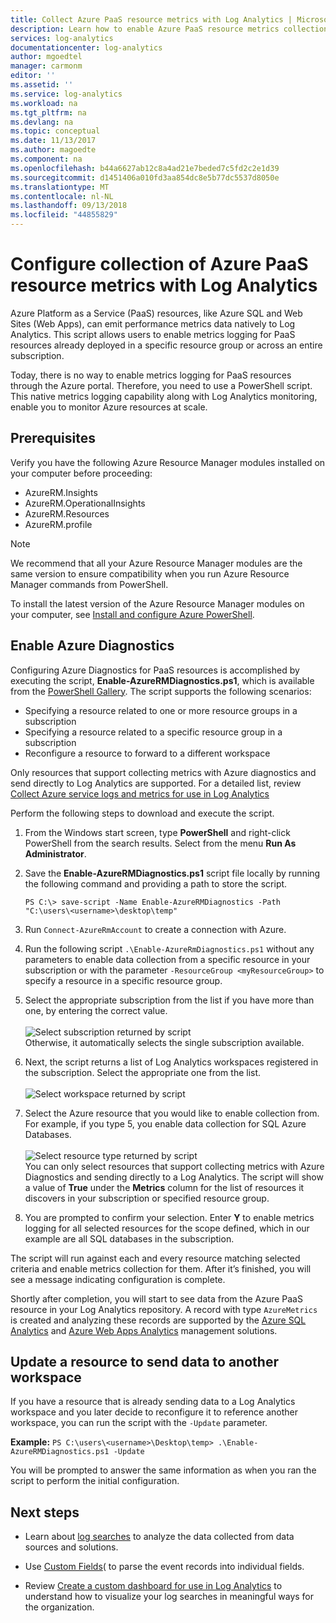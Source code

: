 ```yaml
---
title: Collect Azure PaaS resource metrics with Log Analytics | Microsoft Docs
description: Learn how to enable Azure PaaS resource metrics collection using PowerShell for retention and analysis in Log Analytics.
services: log-analytics
documentationcenter: log-analytics
author: mgoedtel
manager: carmonm
editor: ''
ms.assetid: ''
ms.service: log-analytics
ms.workload: na
ms.tgt_pltfrm: na
ms.devlang: na
ms.topic: conceptual
ms.date: 11/13/2017
ms.author: magoedte
ms.component: na
ms.openlocfilehash: b44a6627ab12c8a4ad21e7beded7c5fd2c2e1d39
ms.sourcegitcommit: d1451406a010fd3aa854dc8e5b77dc5537d8050e
ms.translationtype: MT
ms.contentlocale: nl-NL
ms.lasthandoff: 09/13/2018
ms.locfileid: "44855829"
---
```

# <a name="configure-collection-of-azure-paas-resource-metrics-with-log-analytics"></a>Configure collection of Azure PaaS resource metrics with Log Analytics

Azure Platform as a Service (PaaS) resources, like Azure SQL and Web Sites (Web Apps), can emit performance metrics data natively to Log Analytics. This script allows users to enable metrics logging for PaaS resources already deployed in a specific resource group or across an entire subscription. 

Today, there is no way to enable metrics logging for PaaS resources through the Azure portal. Therefore, you need to use a PowerShell script. This native metrics logging capability along with Log Analytics monitoring, enable you to monitor Azure resources at scale. 

## <a name="prerequisites"></a>Prerequisites
Verify you have the following Azure Resource Manager modules installed on your computer before proceeding:

- AzureRM.Insights
- AzureRM.OperationalInsights
- AzureRM.Resources
- AzureRM.profile

>[!NOTE]
>We recommend that all your Azure Resource Manager modules are the same version to ensure compatibility when you run Azure Resource Manager commands from PowerShell.
>
To install the latest version of the Azure Resource Manager modules on your computer, see [Install and configure Azure PowerShell](https://docs.microsoft.com/powershell/azure/install-azurerm-ps?view=azurermps-4.4.1#update-azps).  

## <a name="enable-azure-diagnostics"></a>Enable Azure Diagnostics  
Configuring Azure Diagnostics for PaaS resources is accomplished by executing the script, **Enable-AzureRMDiagnostics.ps1**, which is available from the [PowerShell Gallery](https://www.powershellgallery.com/packages/Enable-AzureRMDiagnostics/2.52/DisplayScript).  The script supports the following scenarios:
  
* Specifying a resource related to one or more resource groups in a subscription  
* Specifying a resource related to a specific resource group in a subscription  
* Reconfigure a resource to forward to a different workspace

Only resources that support collecting metrics with Azure diagnostics and send directly to Log Analytics are supported.  For a detailed list, review [Collect Azure service logs and metrics for use in Log Analytics](log-analytics-azure-storage.md) 

Perform the following steps to download and execute the script.

1.  From the Windows start screen, type **PowerShell** and right-click PowerShell from the search results.  Select from the menu **Run As Administrator**.   
2. Save the **Enable-AzureRMDiagnostics.ps1** script file locally by running the following command and providing a path to store the script.    

    ```
    PS C:\> save-script -Name Enable-AzureRMDiagnostics -Path "C:\users\<username>\desktop\temp"
    ```

3. Run `Connect-AzureRmAccount` to create a connection with Azure.   
4. Run the following script `.\Enable-AzureRmDiagnostics.ps1` without any parameters to enable data collection from a specific resource in your subscription or with the parameter `-ResourceGroup <myResourceGroup>` to specify a resource in a specific resource group.   
5. Select the appropriate subscription from the list if you have more than one, by entering the correct value.<br><br> ![Select subscription returned by script](./media/log-analytics-collect-azurepass-posh/script-select-subscription.png)<br> Otherwise, it automatically selects the single subscription available.
6. Next, the script returns a list of Log Analytics workspaces registered in the subscription.  Select the appropriate one from the list.<br><br> ![Select workspace returned by script](./media/log-analytics-collect-azurepass-posh/script-select-workspace.png)<br> 
7. Select the Azure resource that you would like to enable collection from. For example, if you type 5, you enable data collection for SQL Azure Databases.<br><br> ![Select resource type returned by script](./media/log-analytics-collect-azurepass-posh/script-select-resource.png)<br>
   You can only select resources that support collecting metrics with Azure Diagnostics and sending directly to a Log Analytics.  The script will show a value of **True** under the **Metrics** column for the list of resources it discovers in your subscription or specified resource group.    
8. You are prompted to confirm your selection.  Enter **Y** to enable metrics logging for all selected resources for the scope defined, which in our example are all SQL databases in the subscription.  

The script will run against each and every resource matching selected criteria and enable metrics collection for them. After it’s finished, you will see a message indicating configuration is complete.  

Shortly after completion, you will start to see data from the Azure PaaS resource in your Log Analytics repository.  A record with type `AzureMetrics` is created and analyzing these records are supported by the [Azure SQL Analytics](log-analytics-azure-sql.md) and [Azure Web Apps Analytics](log-analytics-azure-web-apps-analytics.md) management solutions.   

## <a name="update-a-resource-to-send-data-to-another-workspace"></a>Update a resource to send data to another workspace
If you have a resource that is already sending data to a Log Analytics workspace and you later decide to reconfigure it to reference another workspace, you can run the script with the `-Update` parameter.  

**Example:** 
`PS C:\users\<username>\Desktop\temp> .\Enable-AzureRMDiagnostics.ps1 -Update`

You will be prompted to answer the same information as when you ran the script to perform the initial configuration.  

## <a name="next-steps"></a>Next steps

* Learn about [log searches](log-analytics-log-searches.md) to analyze the data collected from data sources and solutions. 

* Use [Custom Fields](log-analytics-custom-fields.md)( to parse the event records into individual fields.

* Review [Create a custom dashboard for use in Log Analytics](log-analytics-dashboards.md) to understand how to visualize your log searches in meaningful ways for the organization.
